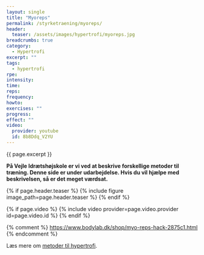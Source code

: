 ```yaml
---
layout: single
title: "Myoreps"
permalink: /styrketraening/myoreps/
header:
  teaser: /assets/images/hypertrofi/myoreps.jpg
breadcrumbs: true
category:
  - Hypertrofi
excerpt: ""
tags:
  - hypertrofi
rpe:
intensity:
time:
reps:
frequency:
howto:
exercises: ""
progress:
effect: ""
video:
  provider: youtube
  id: 8b8Ddq_V2YU
---
```


{{ page.excerpt }}

**På Vejle Idrætshøjskole er vi ved at beskrive forskellige metoder til træning. Denne side er under udarbejdelse. Hvis du vil hjælpe med beskrivelsen, så er det meget værdsat.**

{% if page.header.teaser %}
  {% include figure image_path=page.header.teaser %}
{% endif %}

{% if page.video %}
  {% include video provider=page.video.provider id=page.video.id %}
{% endif %}

{% comment %}
https://www.bodylab.dk/shop/myo-reps-hack-2875c1.html
{% endcomment %}

Læs mere om [metoder til hypertrofi](/hypertrofi-metoder/).
